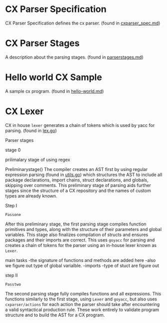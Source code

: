 # CX Parser Specification
CX Parser Specification defines the cx parser.
(found in [cxparser_spec.md](https://github.com/skycoin/cx/docs/cxparser_spec.md))

# CX Parser Stages
A description about the parsing stages.
(found in [parserstages.md](https://github.com/skycoin/cx/docs/parserstages.md))

# Hello world CX Sample
A sample cx program.
(found in [hello-world.md](https://github.com/skycoin/cx/docs/hello-world.md))

# CX Lexer
CX in house `lexer` generates a chain of tokens which is used by yacc for parsing.
(found in [lex.go](https://github.com/skycoin/cx/cxparser/cxpartialparsing/lex.go))


Parser stages 


stage 0

prilimalary stage of using regex 

Preliminarystage()
The compiler creates an AST first by using regular expression parsing (found in [utils.go](https://github.com/PratikDhanave/cx/blob/develop/cxparser/cxparsing/utils.go#L21)) which structures the AST to include all package declarations, import chains, struct declarations, and globals, skipping over comments. 
This preliminary stage of parsing aids further stages since the structure of a CX repository and the names of custom types are already known. 

Step I

 `Passone`

After this preliminary stage, the first parsing stage compiles function primitives and types, along with the structure of their parameters and global variables. This stage also finalizes compilation of structs and ensures packages and their imports are correct. This uses `goyacc` for parsing and creates a chain of tokens for the parser using an in-house lexer known as `Lexer`. 

main tasks 
-the signature of functions and methods are added here
-also we figure out type of global varialble.
-imports
-type of stuct are figure out



step II

`Passtwo`

The second parsing stage fully compiles functions and all expressions. This functions similarly to the first stage, using `Lexer` and `goyacc`, but also uses `cxparser/actions` for each action the parser should take after encountering a valid syntactical production rule. These work entirely to validate program structure and to build the AST for a CX program.


